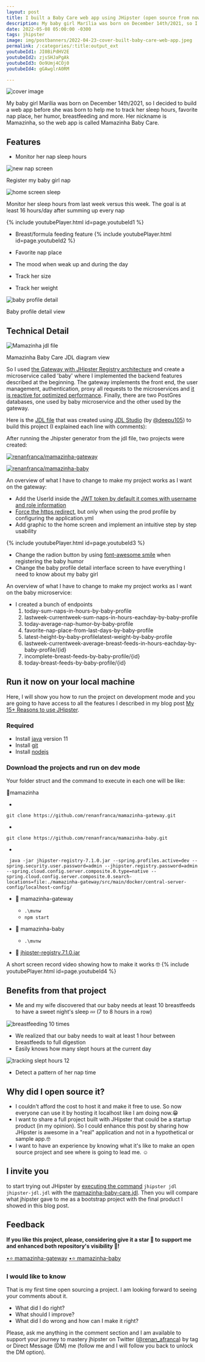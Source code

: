 ```yaml
---
layout: post
title: I built a Baby Care web app using JHipster (open source from now on 🥰)
description: My baby girl Marília was born on December 14th/2021, so I decided to build a web app before she was born to help me to track her sleep hours, favorite nap place, her humor, breastfeeding and more. Her nickname is Mamazinha, so the web app is called Mamazinha Baby Care.
date: 2022-05-08 05:00:00 -0300
tags: jhipster
image: img/postbanners/2022-04-23-cover-built-baby-care-web-app.jpeg
permalink: /:categories/:title:output_ext
youtubeId1: JI0BiPdHV2E
youtubeId2: zjsSHJaPgAk
youtubeId3: Oo9Umj4COj0
youtubeId4: gGAwglrA0RM

---
```


![cover image](https://renanfranca.github.io/img/postbanners/2022-04-23-cover-built-baby-care-web-app.jpeg)

My baby girl Marília was born on December 14th/2021, so I decided to build a web app before she was born to help me to track her sleep hours, favorite nap place, her humor, breastfeeding and more. Her nickname is Mamazinha, so the web app is called Mamazinha Baby Care.

## Features

- Monitor her nap sleep hours

 ![new nap screen](https://renanfranca.github.io/img/built-baby-care-web-app/new_nap_screen.png)
  <figcaption>Register my baby girl nap</figcaption>

 ![home screen sleep](https://renanfranca.github.io/img/built-baby-care-web-app/home_screen_sleep_progress.png) 
  <figcaption>Monitor her sleep hours from last week versus this week. The goal is at least 16 hours/day after summing up every nap</figcaption>

{% include youtubePlayer.html id=page.youtubeId1 %}

- Breast/formula feeding feature
{% include youtubePlayer.html id=page.youtubeId2 %}

- Favorite nap place
- The mood when weak up and during the day
- Track her size
- Track her weight

![baby profile detail](https://renanfranca.github.io/img/built-baby-care-web-app/baby_profile_detail.png?cache=2313)
<figcaption>Baby profile detail view</figcaption>

## Technical Detail

![Mamazinha jdl file](https://renanfranca.github.io/img/built-baby-care-web-app/mamazinha_jdl_graphic.png)
<figcaption>Mamazinha Baby Care JDL diagram view</figcaption>

So I used [the Gateway with JHipster Registry architecture](https://www.jhipster.tech/api-gateway/) and create a microservice called 'baby' where I implemented the backend features described at the beginning. The gateway implements the front end, the user management, authentication, proxy all requests to the microservices and [it is reactive for optimized performance](https://developer.okta.com/blog/2021/01/20/reactive-java-microservices). Finally, there are two PostGres databases, one used by baby microservice and the other used by the gateway.

Here is the [JDL file](https://www.jhipster.tech/jdl/intro) that was created using [JDL Studio](https://www.jhipster.tech/jdl-studio/) (by [@deepu105](https://twitter.com/deepu105)) to build this project (I explained each line with comments):

<script src="https://gist.github.com/renanfranca/e473ac73e6493357d1ee60699b63101f.js"></script>

After running the Jhipster generator from the jdl file, two projects were created:

 [![renanfranca/mamazinha-gateway](https://renanfranca.github.io/img/mamazinha-baby-care/github-mamazinha-gateway-image_readme.png)](https://github.com/renanfranca/mamazinha-gateway)
 
 [![renanfranca/mamazinha-baby](https://renanfranca.github.io/img/mamazinha-baby-care/github-mamazinha-baby-image_readme.png)](https://github.com/renanfranca/mamazinha-baby)

An overview of what I have to change to make my project works as I want on the gateway:

- Add the UserId inside the [JWT token by default it comes with username and role information](https://www.jhipster.tech/security/)
- [Force the https redirect](https://www.jhipster.tech/security/#https), but only when using the prod profile by configuring the application.yml
- Add graphic to the home screen and implement an intuitive step by step usability

{% include youtubePlayer.html id=page.youtubeId3 %}

- Change the radion button by using [font-awesome smile](https://fontawesome.com/v5.15/icons?d=gallery&p=2&q=smile) when registering the baby humor
- Change the baby profile detail interface screen to have everything I need to know about my baby girl

An overview of what I have to change to make my project works as I want on the baby microservice:

- I created a bunch of endpoints
    1. today-sum-naps-in-hours-by-baby-profile
    2. lastweek-currentweek-sum-naps-in-hours-eachday-by-baby-profile
    3. today-average-nap-humor-by-baby-profile
    4. favorite-nap-place-from-last-days-by-baby-profile
    5. latest-height-by-baby-profilelatest-weight-by-baby-profile
    6. lastweek-currentweek-average-breast-feeds-in-hours-eachday-by-baby-profile/{id}
    7. incomplete-breast-feeds-by-baby-profile/{id}
    8. today-breast-feeds-by-baby-profile/{id}
    
## Run it now on your local machine

Here, I will show you how to run the project on development mode and you are going to have access to all the features I described in my blog post [My 15+ Reasons to use JHipster](https://renanfranca.github.io/2022/03/08/my-reasons-to-use-jhipster.html#my-15-reasons-to-use-jhipster).

### Required

- Install [java](https://adoptopenjdk.net/) version 11
- Install [git](https://git-scm.com/)
- Install [nodejs](https://nodejs.org/en/download/)

### Download the projects and run on dev mode

Your folder struct and the command to execute in each one will be like:

📂mamazinha

- 
```
git clone https://github.com/renanfranca/mamazinha-gateway.git
```
- 
```
git clone https://github.com/renanfranca/mamazinha-baby.git
```
- 
```
 java -jar jhipster-registry-7.1.0.jar --spring.profiles.active=dev --spring.security.user.password=admin --jhipster.registry.password=admin --spring.cloud.config.server.composite.0.type=native --spring.cloud.config.server.composite.0.search-locations=file:./mamazinha-gateway/src/main/docker/central-server-config/localhost-config/
 ```
- 📂 mamazinha-gateway

  - `.\mvnw`
  - `npm start`

- 📂 mamazinha-baby

  - `.\mvnw`

- 📄 [jhipster-registry.7.1.0.jar](https://github.com/jhipster/jhipster-registry/releases/download/v7.1.0/jhipster-registry-7.1.0.jar)

A short screen record video showing how to make it works 🤓
{% include youtubePlayer.html id=page.youtubeId4 %}

## Benefits from that project

- Me and my wife discovered that our baby needs at least 10 breastfeeds to have a sweet night's sleep 💤 (7 to 8 hours in a row)

![breastfeeding 10 times](https://renanfranca.github.io/img/built-baby-care-web-app/breastfeeding_10_times.jpg)

- We realized that our baby needs to wait at least 1 hour between breastfeeds to full digestion
- Easily knows how many slept hours at the current day

![tracking slept hours 12](https://renanfranca.github.io/img/built-baby-care-web-app/tracking_slept_hours_12.jpg)

- Detect a pattern of her nap time

## Why did I open source it?

- I couldn't afford the cost to host it and make it free to use. So now everyone can use it by hosting it localhost like I am doing now.😁
- I want to share a full project built with JHipster that could be a startup product (in my opinion). So I could enhance this post by sharing how JHipster is awesome in a "real" application and not in a hypothetical or sample app.🤓
- I want to have an experience by knowing what it's like to make an open source project and see where is going to lead me. ☺️

## I invite you

to start trying out JHipster by [executing the command](https://renanfranca.github.io/2022/03/08/my-reasons-to-use-jhipster.html#generating-your-project-using-jhipster-quick-start-steps) `jhipster jdl jhipster-jdl.jdl` with the [mamazinha-baby-care.jdl](https://gist.github.com/renanfranca/e473ac73e6493357d1ee60699b63101f). Then you will compare what jhipster gave to me as a bootstrap project with the final product I showed in this blog post.

## Feedback

**If you like this project, please, considering give it a star 🌟 to support me and enhanced both repository's visibility 🤩!**

<!-- Place this tag where you want the button to render. --> <a class="github-button" href="https://github.com/renanfranca/mamazinha-gateway" data-color-scheme="no-preference: dark; light: light; dark: dark;" data-show-count="true" data-size="large" aria-label="Star renanfranca/mamazinha-gateway on GitHub">•⭐ mamazinha-gateway</a>

<!-- Place this tag where you want the button to render. --><a class="github-button" href="https://github.com/renanfranca/mamazinha-baby" data-color-scheme="no-preference: dark; light: light; dark: dark;"  data-show-count="true" data-size="large" aria-label="Star renanfranca/mamazinha-baby on GitHub">•⭐ mamazinha-baby</a>
<!-- Place this tag in your head or just before your close body tag. -->
<script async defer src="https://buttons.github.io/buttons.js"></script>

### I would like to know
That is my first time open sourcing a project. I am looking forward to seeing your comments about it.
- What did I do right? 
- What should I improve? 
- What did I do wrong and how can I make it right?

Please, ask me anything in the comment section and I am available to support your journey to mastery jhipster on Twitter ([@renan_afranca](https://twitter.com/renan_afranca)) by tag or Direct Message (DM) me (follow me and I will follow you back to unlock the DM option).